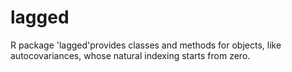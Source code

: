 # lagged
R package 'lagged'provides classes and methods for objects, like autocovariances, whose natural indexing starts from zero.
